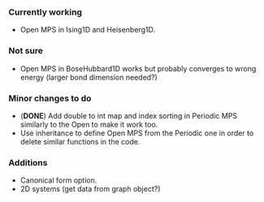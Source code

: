 ### Currently working
- Open MPS in Ising1D and Heisenberg1D.

### Not sure
- Open MPS in BoseHubbard1D works but probably converges to wrong energy (larger bond dimension needed?)

### Minor changes to do
- (**DONE**) Add double to int map and index sorting in Periodic MPS similarly to the Open to make it work too.
- Use inheritance to define Open MPS from the Periodic one in order to delete similar functions in the code.

### Additions
- Canonical form option.
- 2D systems (get data from graph object?)
